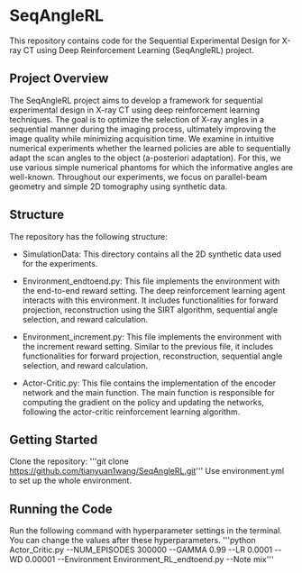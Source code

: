 # SeqAngleRL
This repository contains code for the Sequential Experimental Design for X-ray CT using Deep Reinforcement Learning (SeqAngleRL) project.

## Project Overview
The SeqAngleRL project aims to develop a framework for sequential experimental design in X-ray CT using deep reinforcement learning techniques. The goal is to optimize the selection of X-ray angles in a sequential manner during the imaging process, ultimately improving the image quality while minimizing acquisition time. We examine in intuitive numerical experiments whether the learned policies are able to sequentially adapt the scan angles to the object (a-posteriori adaptation). For this, we use various simple numerical phantoms for which the informative angles are well-known. Throughout our experiments, we focus on parallel-beam geometry and simple 2D tomography using synthetic data. 

## Structure
The repository has the following structure:

* SimulationData: This directory contains all the 2D synthetic data used for the experiments.

* Environment_endtoend.py: This file implements the environment with the end-to-end reward setting. The deep reinforcement learning agent interacts with this environment. It includes functionalities for forward projection, reconstruction using the SIRT algorithm, sequential angle selection, and reward calculation.

* Environment_increment.py: This file implements the environment with the increment reward setting. Similar to the previous file, it includes functionalities for forward projection, reconstruction, sequential angle selection, and reward calculation.

* Actor-Critic.py: This file contains the implementation of the encoder network and the main function. The main function is responsible for computing the gradient on the policy and updating the networks, following the actor-critic reinforcement learning algorithm.

## Getting Started
Clone the repository: 
'''git clone https://github.com/tianyuan1wang/SeqAngleRL.git'''
Use environment.yml to set up the whole environment.

## Running the Code
Run the following command with hyperparameter settings in the terminal. You can change the values after these hyperparameters.
'''python Actor_Critic.py --NUM_EPISODES 300000 --GAMMA 0.99 --LR 0.0001 --WD 0.00001 --Environment Environment_RL_endtoend.py --Note mix'''
